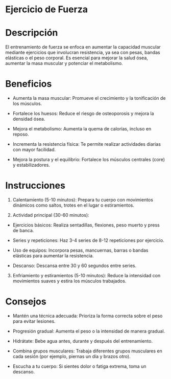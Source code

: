 # Ejercicio de Fuerza

# Descripción
El entrenamiento de fuerza se enfoca en aumentar la capacidad muscular mediante ejercicios que involucran resistencia, ya sea con pesas, bandas elásticas o el peso corporal. Es esencial para mejorar la salud ósea, aumentar la masa muscular y potenciar el metabolismo.

# Beneficios
- Aumenta la masa muscular: Promueve el crecimiento y la tonificación de los músculos.

- Fortalece los huesos: Reduce el riesgo de osteoporosis y mejora la densidad ósea.

- Mejora el metabolismo: Aumenta la quema de calorías, incluso en reposo.

- Incrementa la resistencia física: Te permite realizar actividades diarias con mayor facilidad.

- Mejora la postura y el equilibrio: Fortalece los músculos centrales (core) y estabilizadores.


# Instrucciones
1. Calentamiento (5-10 minutos): Prepara tu cuerpo con movimientos dinámicos como saltos, trotes en el lugar o estiramientos.

2. Actividad principal (30-60 minutos):

- Ejercicios básicos: Realiza sentadillas, flexiones, peso muerto y press de banca.

- Series y repeticiones: Haz 3-4 series de 8-12 repeticiones por ejercicio.

- Uso de equipos: Incorpora pesas, mancuernas, barras o bandas elásticas para aumentar la resistencia.

- Descanso: Descansa entre 30 y 60 segundos entre series.

3. Enfriamiento y estiramientos (5-10 minutos): Reduce la intensidad con movimientos suaves y estira los músculos trabajados.

# Consejos
- Mantén una técnica adecuada: Prioriza la forma correcta sobre el peso para evitar lesiones.

- Progresión gradual: Aumenta el peso o la intensidad de manera gradual.

- Hidrátate: Bebe agua antes, durante y después del entrenamiento.

- Combina grupos musculares: Trabaja diferentes grupos musculares en cada sesión (por ejemplo, piernas un día y brazos otro).

- Escucha a tu cuerpo: Si sientes dolor o fatiga extrema, toma un descanso.